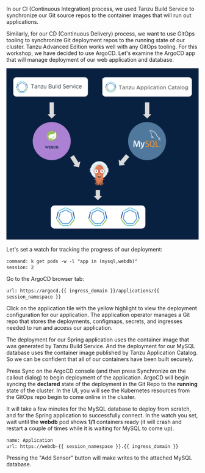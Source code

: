 In our CI (Continuous Integration) process, we used Tanzu Build Service to synchronize our Git source repos to the container images that will run out applications.

Similarly, for our CD (Continuous Delivery) process, we want to use GitOps tooling to synchronize Git deployment repos to the running state of our cluster. Tanzu Advanced Edition works well with any GitOps tooling. For this workshop, we have decided to use ArgoCD. Let's examine the ArgoCD app that will manage deployment of our web application and database.

![Deployment](images/deployment.png)

Let's set a watch for tracking the progress of our deployment:

```terminal:execute
command: k get pods -w -l "app in (mysql,webdb)"
session: 2
```

Go to the ArgoCD browser tab:

```dashboard:open-url
url: https://argocd.{{ ingress_domain }}/applications/{{ session_namespace }}
```

Click on the application tile with the yellow highlight to view the deployment configuration for our application. The application operator manages a Git repo that stores the deployments, configmaps, secrets, and ingresses needed to run and access our application.

The deployment for our Spring application uses the container image that was generated by Tanzu Build Service. And the deployment for our MySQL database uses the container image published by Tanzu Application Catalog. So we can be confident that all of our containers have been built securely.

Press Sync on the ArgoCD console (and then press Synchronize on the callout dialog) to begin deployment of the application. ArgoCD will begin syncing the **declared** state of the deployment in the Git Repo to the **running** state of the cluster. In the UI, you will see the Kubernetes resources from the GitOps repo begin to come online in the cluster.

It will take a few minutes for the MySQL database to deploy from scratch, and for the Spring application to successfully connect. In the watch you set, wait until the **webdb** pod shows **1/1** containers ready (it will crash and restart a couple of times while it is waiting for MySQL to come up).

```dashboard:open-url
name: Application
url: https://webdb-{{ session_namespace }}.{{ ingress_domain }}
```

Pressing the "Add Sensor" button will make writes to the attached MySQL database.

